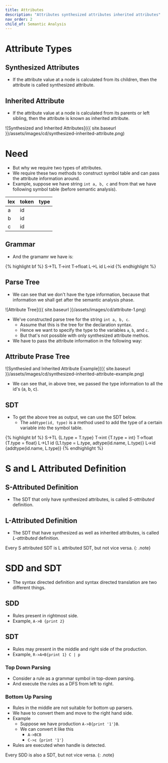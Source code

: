 ```yaml
---
title: Attributes
description: "Attributes synthesized attributes inherited attributes"
nav_order: 2
child_of: Semantic Analysis
---
```


# Attribute Types

## Synthesized Attributes

- If the attribute value at a node is calculated from its children, then the attribute is called synthesized attribute.

## Inherited Attribute

- If the attribute value at a node is calculated from its parents or left sibling, then the attribute is known as inherited attribute.


![Synthesized and Inherited Attributes]({{ site.baseurl }}/assets/images/cd/synthesized-inherited-attribute.png)

# Need

- But why we require two types of attributes.
- We require these two methods to construct symbol table and can pass the attribute information around.
- Example, suppose we have string `int a, b, c`  and from that we have following symbol table (before semantic analysis).

|lex|token|type|
|-|-|-|
|a|id||
|b|id||
|c|id||

## Grammar

- And the gramamr we have is:

{% highlight bf %}
S->TL
T->int
T->float
L->L id
L->id
{% endhighlight %}

## Parse Tree

- We can see that we don't have the type information, because that information we shall get after the semantic analysis phase.

![Attribute Tree]({{ site.baseurl }}/assets/images/cd/attribute-1.png)

- We've constructed parse tree for the string `int a, b, c`.
    - Assume that this is the tree for the declaration syntax.
    - Hence we want to specify the type to the variables `a`, `b`, and `c`.
    - But that's not possible with only synthesized attribute methos.
- We have to pass the attribute information in the following way:

## Attribute Prase Tree

![Synthesied and Inherited Attribute Example]({{ site.baseurl }}/assets/images/cd/synthesized-inherited-attribute-example.png)

- We can see that, in above tree, we passed the type information to all the id's (a, b, c).

## SDT

- To get the above tree as output, we can use the SDT below.
    - The `addtype(id, type)` is a method used to add the type of a certain variable into the symbol table.
    
{% highlight bf %}
S->TL {L.type = T.type}
T->int {T.type = int}
T->float {T.type = float}
L->L1 id {L1.type = L.type, adtype(id.name, L.type)}
L->id {addtype(id.name, L.type)}
{% endhighlight %}

# S and L Attributed Definition

## S-Attributed Definition

- The SDT that only have synthesized attributes, is called *S-attributed* definition.

## L-Attributed Definition

- The SDT that have synthesized as well as inherited attributes, is called *L-attributed* definition.

Every S attributed SDT is L attributed SDT, but not vice versa.
{: .note}

# SDD and SDT

- The syntax directed definition and syntax directed translation are two different things.

## SDD

- Rules present in rightmost side.
- Example, `A->B {print 2}`

## SDT

- Rules may present in the middle and right side of the production.
- Example, `R->A+B{print 1} C | p`

### Top Down Parsing

- Consider a rule as a grammar symbol in top-down parsing.
- And execute the rules as a DFS from left to right.

### Bottom Up Parsing

- Rules in the middle are not suitable for bottom up parsers. 
- We have to convert them and move to the right hand side.
- Example
    - Suppose we have production `A->B{print '1'}B`.
    - We can convert it like this
        - `A->BCB`
        - `C->ε {print '1'}`
- Rules are executed when handle is detected.

Every SDD is also a SDT, but not vice versa.
{: .note}